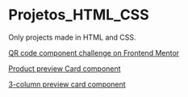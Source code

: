 # Projetos_HTML_CSS
Only projects made in HTML and CSS.

<a href="https://rsajr.github.io/Projetos_HTML_CSS/QR%20Code%20Main/">QR code component challenge on Frontend Mentor</a>

<a href="https://rsajr.github.io/Projetos_HTML_CSS/Product%20preview%20card%20component/">Product preview Card component</a>

<a href="https://rsajr.github.io/Projetos_HTML_CSS/3-column preview card component/">3-column preview card component</a>
